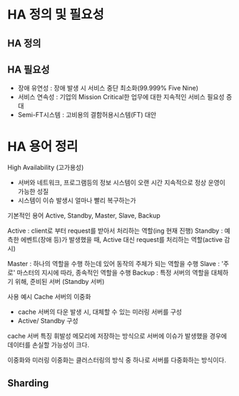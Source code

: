 # HA 정의 및 필요성

## HA 정의


## HA 필요성
- 장애 유연성 : 장애 발생 시 서비스 중단 최소화(99.999% Five Nine)
- 서비스 연속성 : 기업의 Mission Critical한 업무에 대한 지속적인 서비스 필요성 증대
- Semi-FT시스템 : 고비용의 결함허용시스템(FT) 대안


# HA 용어 정리
High Availability (고가용성)
- 서버와 네트워크, 프로그램등의 정보 시스템이 오랜 시간 지속적으로 정상 운영이 가능한 성질
- 시스템이 이슈 발생시 얼마나 빨리 복구하는가

기본적인 용어
Active, Standby, Master, Slave, Backup

Active : client로 부터 request를 받아서 처리하는 역할(ing 현재 진행)
Standby : 예측한 에벤트(장애 등)가 발생했을 때, Active 대신 request를 처리하는 역할(active 감시)

Master : 하나의 역할을 수행 하는데 있어 동작의 주체가 되는 역할을 수행
Slave : '주로' 마스터의 지시에 따라, 종속적인 역할을 수행
Backup : 특정 서버의 역할을 대체하기 위해, 준비된 서버 (Standby 서버)

사용 예시
Cache 서버의 이중화
- cache 서버의 다운 발생 시, 대체할 수 있는 미러링 서버를 구성
- Active/ Standby 구성

cache 서버 특징
휘발성 메모리에 저장하는 방식으로 서버에 이슈가 발생했을 경우에 데이터를 손실할 가능성이 크다.

이중화와 미러링
이중화는 클러스터링의 방식 중 하나로 서버를 다중화하는 방식이다. 

Sharding
- 